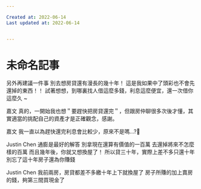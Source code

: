 ```yaml
---

Created at: 2022-06-14
Last updated at: 2022-06-14


---
```


# 未命名記事


另外再建議一件事
別去想房貸還有漫長的幾十年！
這是我如果中了頭彩也不會先還掉的東西！！
試著想想，到哪裏找人借這麼多錢，利息這麼便宜，還一次借你這麼久 ~

嘉文 真的，一開始我也想＂要趕快把房貸還完＂，但跟房仲聊很多次後才懂，其實適當的挑配自己的資產才是正確觀念，感謝。

嘉文 我一直以為趕快還完利息會比較少，原來不是嗎…?🤔

Justin Chen 通膨是最好的解答
別拿現在還算有價值的一百萬
去還掉將來不怎麼樣的百萬
而且幾年後，你就又想換屋了！
所以貸三十年，實際上差不多只還十年
別忘了這十年房子還為你賺錢

Justin Chen 我前兩房，房貸都差不多繳十年上下就換屋了
房子所賺的加上賣房的錢，夠第三間買現金了

